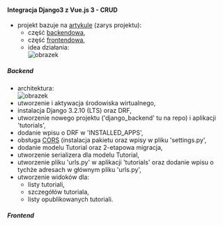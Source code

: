 #### Integracja Django3 z Vue.js 3 - CRUD
- projekt bazuje na [artykule](https://www.bezkoder.com/django-vue-js-rest-framework/) (zarys projektu):  
  - część [backendowa](https://www.bezkoder.com/django-crud-mysql-rest-framework/),  
  - część [frontendowa](https://www.bezkoder.com/vue-3-crud/), 
  - idea działania:  
  ![obrazek](https://www.bezkoder.com/wp-content/uploads/2020/03/django-vue-js-tutorial-rest-framework-crud-architecture.png)
  
##### Backend
- architektura:  
![obrazek](https://www.bezkoder.com/wp-content/uploads/2020/03/django-mysql-crud-rest-framework-archirecture.png)
- utworzenie i aktywacja środowiska wirtualnego,  
- instalacja Django 3.2.10 (LTS) oraz DRF,  
- utworzenie nowego projektu ('django_backend' tu na repo) i aplikacji 'tutorials',  
- dodanie wpisu o DRF w 'INSTALLED_APPS',  
- obsługa [CORS](https://developer.mozilla.org/en-US/docs/Web/HTTP/CORS) (instalacja pakietu oraz wpisy w pliku 'settings.py',  
- dodanie modelu Tutorial oraz 2-etapowa migracja,  
- utworzenie serializera dla modelu Tutorial,  
- utworzenie pliku 'urls.py' w aplikacji 'tutorials' oraz dodanie wpisu o tychże adresach w głównym pliku 'urls.py',  
- utworzenie widoków dla:
  - listy tutoriali,  
  - szczegółów tutoriala,  
  - listy opublikowanych tutoriali.  



##### Frontend
